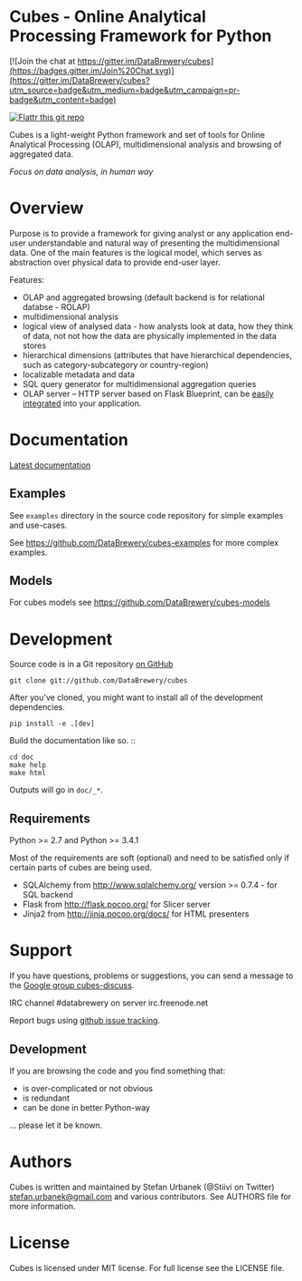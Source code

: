 Cubes - Online Analytical Processing Framework for Python
=========================================================

[![Join the chat at https://gitter.im/DataBrewery/cubes](https://badges.gitter.im/Join%20Chat.svg)](https://gitter.im/DataBrewery/cubes?utm_source=badge&utm_medium=badge&utm_campaign=pr-badge&utm_content=badge)

[![Flattr this git repo](http://api.flattr.com/button/flattr-badge-large.png)](https://flattr.com/submit/auto?user_id=Stiivi&url=https://github.com/databrewery/cubes&title=Cubes&language=&tags=github&category=software)

Cubes is a light-weight Python framework and set of tools for Online
Analytical Processing (OLAP), multidimensional analysis and browsing of
aggregated data. 

*Focus on data analysis, in human way*

Overview
========

Purpose is to provide a framework for giving analyst or any application 
end-user understandable and natural way of presenting the multidimensional 
data. One of the main features is the logical model, which serves as 
abstraction over physical data to provide end-user layer.

Features:

* OLAP and aggregated browsing (default backend is for relational databse - 
  ROLAP)
* multidimensional analysis
* logical view of analysed data - how analysts look at data, how they think of
  data, not not how the data are physically implemented in the data stores
* hierarchical dimensions (attributes that have hierarchical dependencies,
  such as category-subcategory or country-region)
* localizable metadata and data
* SQL query generator for multidimensional aggregation queries
* OLAP server – HTTP server based on Flask Blueprint, can be [easily
  integrated](http://pythonhosted.org/cubes/deployment.html) into your
  application.

Documentation
=============

[Latest documentation](http://cubes.readthedocs.org/en/latest)

Examples
--------

See `examples` directory in the source code repository
for simple examples and use-cases.

See https://github.com/DataBrewery/cubes-examples
for more complex examples.

Models
------

For cubes models see
https://github.com/DataBrewery/cubes-models


Development
============
Source code is in a Git repository [on GitHub](https://github.com/DataBrewery/cubes)

    git clone git://github.com/DataBrewery/cubes

After you've cloned, you might want to install all of the development dependencies.

    pip install -e .[dev]

Build the documentation like so. ::

    cd doc
    make help
    make html

Outputs will go in ``doc/_*``.


Requirements
------------

Python >= 2.7 and Python >= 3.4.1

Most of the requirements are soft (optional) and need to be satisfied only if 
certain parts of cubes are being used.

* SQLAlchemy from http://www.sqlalchemy.org/ version >= 0.7.4 - for SQL
  backend
* Flask from http://flask.pocoo.org/ for Slicer server
* Jinja2 from http://jinja.pocoo.org/docs/ for HTML presenters

Support
=======

If you have questions, problems or suggestions, you can send a message to the 
[Google group cubes-discuss](http://groups.google.com/group/cubes-discuss).

IRC channel #databrewery on server irc.freenode.net

Report bugs using [github issue
tracking](https://github.com/DataBrewery/cubes/issues).


Development
-----------

If you are browsing the code and you find something that:

* is over-complicated or not obvious
* is redundant
* can be done in better Python-way

... please let it be known.

Authors
=======

Cubes is written and maintained by Stefan Urbanek (@Stiivi on Twitter)
<stefan.urbanek@gmail.com> and various contributors. See AUTHORS file for more 
information.


License
=======

Cubes is licensed under MIT license. For full license see the LICENSE file.
